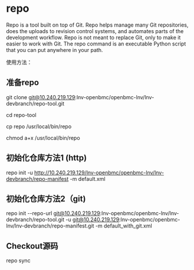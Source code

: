 # repo

Repo is a tool built on top of Git.  Repo helps manage many Git repositories,
does the uploads to revision control systems, and automates parts of the
development workflow.  Repo is not meant to replace Git, only to make it
easier to work with Git.  The repo command is an executable Python script
that you can put anywhere in your path.

使用方法：

## 准备repo

git clone git@10.240.219.129:lnv-openbmc/openbmc-lnv/lnv-devbranch/repo-tool.git

cd repo-tool

cp repo /usr/local/bin/repo

chmod a+x /usr/local/bin/repo

## 初始化仓库方法1 (http)
repo init -u http://10.240.219.129/lnv-openbmc/openbmc-lnv/lnv-devbranch/repo-manifest -m default.xml

## 初始化仓库方法2（git)
repo init --repo-url git@10.240.219.129:lnv-openbmc/openbmc-lnv/lnv-devbranch/repo-tool.git -u git@10.240.219.129:lnv-openbmc/openbmc-lnv/lnv-devbranch/repo-manifest.git -m default_with_git.xml

## Checkout源码
repo sync
